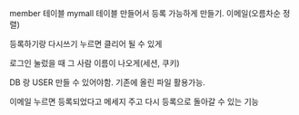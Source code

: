 member 테이블 mymall 테이블 만들어서 등록 가능하게 만들기. 
이메일(오름차순 정렬)

등록하기랑 다시쓰기 누르면 클리어 될 수 있게 

로그인 눌렀을 때 그 사람 이름이 나오게(세션, 쿠키) 

DB 랑 USER 만들 수 있어야함. 기존에 올린 파일 활용가능. 

이메일 누르면 등록되었다고 메세지 주고 다시 등록으로 돌아갈 수 있는 기능 
